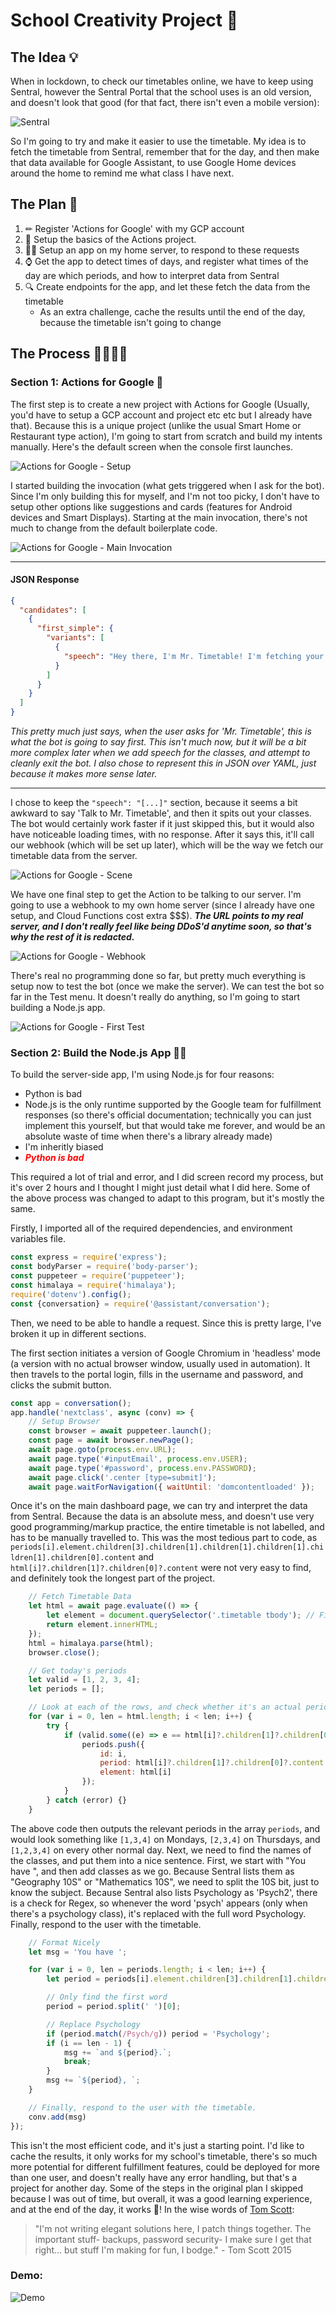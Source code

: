 # School Creativity Project 🎨
## The Idea 💡
When in lockdown, to check our timetables online, we have to keep using Sentral, however the Sentral Portal that the school uses is an old version, and doesn't look that good (for that fact, there isn't even a mobile version):

![Sentral](./images/sentral.jpg "Sentral")

So I'm going to try and make it easier to use the timetable. My idea is to fetch the timetable from Sentral, remember that for the day, and then make that data available for Google Assistant, to use Google Home devices around the home to remind me what class I have next.

## The Plan 📃
1. ✏ Register 'Actions for Google' with my GCP account
2. 💭 Setup the basics of the Actions project.
3. 👨‍💻 Setup an app on my home server, to respond to these requests
4. ⌚ Get the app to detect times of days, and register what times of the day are which periods, and how to interpret data from Sentral
5. 🔍 Create endpoints for the app, and let these fetch the data from the timetable
    - As an extra challenge, cache the results until the end of the day, because the timetable isn't going to change

## The Process 👨‍💻🐱‍💻

### Section 1: Actions for Google 💭
The first step is to create a new project with Actions for Google (Usually, you'd have to setup a GCP account and project etc etc but I already have that). Because this is a unique project (unlike the usual Smart Home or Restaurant type action), I'm going to start from scratch and build my intents manually. Here's the default screen when the console first launches.

![Actions for Google - Setup](./images/actions-setup.png "Actions for Google - Setup")

I started building the invocation (what gets triggered when I ask for the bot). Since I'm only building this for myself, and I'm not too picky, I don't have to setup other options like suggestions and cards (features for Android devices and Smart Displays). Starting at the main invocation, there's not much to change from the default boilerplate code.

![Actions for Google - Main Invocation](./images/actions-maininvocation.png "Actions for Google - Main Invocation")

---

#### JSON Response
```json
{
  "candidates": [
    {
      "first_simple": {
        "variants": [
          {
            "speech": "Hey there, I'm Mr. Timetable! I'm fetching your classes now."
          }
        ]
      }
    }
  ]
}
```
_This pretty much just says, when the user asks for 'Mr. Timetable', this is what the bot is going to say first. This isn't much now, but it will be a bit more complex later when we add speech for the classes, and attempt to cleanly exit the bot. I also chose to represent this in JSON over YAML, just because it makes more sense later._

---

I chose to keep the `"speech": "[...]"` section, because it seems a bit awkward to say 'Talk to Mr. Timetable', and then it spits out your classes. The bot would certainly work faster if it just skipped this, but it would also have noticeable loading times, with no response. After it says this, it'll call our webhook (which will be set up later), which will be the way we fetch our timetable data from the server.

![Actions for Google - Scene](./images/actions-scene.png "Actions for Google - Scene")

We have one final step to get the Action to be talking to our server. I'm going to use a webhook to my own home server (since I already have one setup, and Cloud Functions cost extra $$$). **_The URL points to my real server, and I don't really feel like being DDoS'd anytime soon, so that's why the rest of it is redacted._**

![Actions for Google - Webhook](./images/actions-webhook.png "Actions for Google - Webhook")

There's real no programming done so far, but pretty much everything is setup now to test the bot (once we make the server). We can test the bot so far in the Test menu. It doesn't really do anything, so I'm going to start building a Node.js app.

![Actions for Google - First Test](./images/actions-firsttest.png "Actions for Google - First Test")

### Section 2: Build the Node.js App 👨‍💻

To build the server-side app, I'm using Node.js for four reasons:

- Python is bad
- Node.js is the only runtime supported by the Google team for fulfillment responses (so there's official documentation; technically you can just implement this yourself, but that would take me forever, and would be an absolute waste of time when there's a library already made)
- I'm inheritly biased
- <span style="color:red">_**Python is bad**_</span>

This required a lot of trial and error, and I did screen record my process, but it's over 2 hours and I thought I might just detail what I did here. Some of the above process was changed to adapt to this program, but it's mostly the same.

Firstly, I imported all of the required dependencies, and environment variables file.
```js
const express = require('express');
const bodyParser = require('body-parser');
const puppeteer = require('puppeteer');
const himalaya = require('himalaya');
require('dotenv').config();
const {conversation} = require('@assistant/conversation');
```

Then, we need to be able to handle a request. Since this is pretty large, I've broken it up in different sections.

The first section initiates a version of Google Chromium in 'headless' mode (a version with no actual browser window, usually used in automation). It then travels to the portal login, fills in the username and password, and clicks the submit button.
```js
const app = conversation();
app.handle('nextclass', async (conv) => {
	// Setup Browser
	const browser = await puppeteer.launch();
	const page = await browser.newPage();
	await page.goto(process.env.URL);
	await page.type('#inputEmail', process.env.USER);
	await page.type('#password', process.env.PASSWORD);
	await page.click('.center [type=submit]');
	await page.waitForNavigation({ waitUntil: 'domcontentloaded' });
```

Once it's on the main dashboard page, we can try and interpret the data from Sentral. Because the data is an absolute mess, and doesn't use very good programming/markup practice, the entire timetable is not labelled, and has to be manually travelled to. This was the most tedious part to code, as `periods[i].element.children[3].children[1].children[1].children[1].children[1].children[0].content` and `html[i]?.children[1]?.children[0]?.content` were not very easy to find, and definitely took the longest part of the project.

```js
	// Fetch Timetable Data
	let html = await page.evaluate(() => {
		let element = document.querySelector('.timetable tbody'); // Find the timetable on the screen
		return element.innerHTML;
	});
	html = himalaya.parse(html);
	browser.close();

	// Get today's periods
	let valid = [1, 2, 3, 4];
	let periods = [];

  	// Look at each of the rows, and check whether it's an actual period.
	for (var i = 0, len = html.length; i < len; i++) {
		try {
			if (valid.some((e) => e == html[i]?.children[1]?.children[0]?.content.toString())) {
				periods.push({
					id: i,
					period: html[i]?.children[1]?.children[0]?.content.toString(),
					element: html[i]
				});
			}
		} catch (error) {}
	}
```

The above code then outputs the relevant periods in the array `periods`, and would look something like `[1,3,4]` on Mondays, `[2,3,4]` on Thursdays, and `[1,2,3,4]` on every other normal day.
Next, we need to find the names of the classes, and put them into a nice sentence. First, we start with "You have ", and then add classes as we go. Because Sentral lists them as "Geography 10S" or "Mathematics 10S", we need to split the 10S bit, just to know the subject.
Because Sentral also lists Psychology as 'Psych2', there is a check for Regex, so whenever the word 'psych' appears (only when there's a psychology class), it's replaced with the full word Psychology.
Finally, respond to the user with the timetable.

```js
	// Format Nicely
	let msg = 'You have ';

	for (var i = 0, len = periods.length; i < len; i++) {
		let period = periods[i].element.children[3].children[1].children[1].children[1].children[1].children[0].content;

    	// Only find the first word
		period = period.split(' ')[0];

    	// Replace Psychology
		if (period.match(/Psych/g)) period = 'Psychology';
		if (i == len - 1) {
			msg += `and ${period}.`;
			break;
		}
		msg += `${period}, `;
	}

  	// Finally, respond to the user with the timetable.
	conv.add(msg)
});
```

This isn't the most efficient code, and it's just a starting point. I'd like to cache the results, it only works for my school's timetable, there's so much more potential for different fulfillment features, could be deployed for more than one user, and doesn't really have any error handling, but that's a project for another day. Some of the steps in the original plan I skipped because I was out of time, but overall, it was a good learning experience, and at the end of the day, it works 🎉! In the wise words of [Tom Scott](https://www.youtube.com/watch?v=lIFE7h3m40U "The Art of the Bodge: How I Made The Emoji Keyboard, by Tom Scott"):
> "I'm not writing elegant solutions here, I patch things together. The important stuff- backups, password security- I make sure I get that right... but stuff I'm making for fun, I bodge." - Tom Scott 2015

### Demo:
![Demo](./images/demo.gif "Demo")
